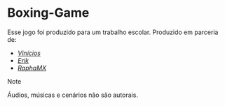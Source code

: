 # Boxing-Game

Esse jogo foi produzido para um trabalho escolar. Produzido em parceria de:
- *[Vinícios](https://github.com/sviosc)*
- *[Erik](https://github.com/ErikonMACC)*
- *[RaphaMX](https://github.com/RaphaMX)*

> [!NOTE]
> Áudios, músicas e cenários não são autorais. 
